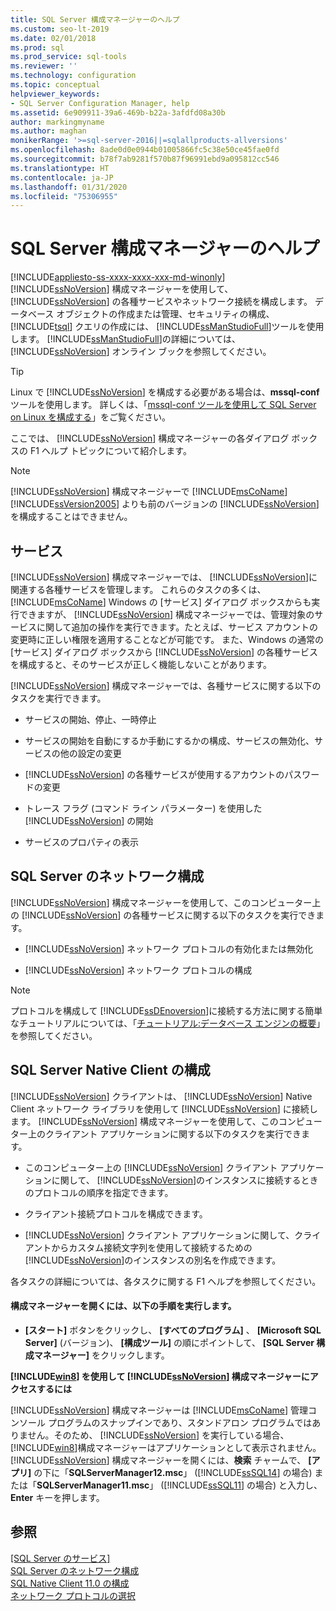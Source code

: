```yaml
---
title: SQL Server 構成マネージャーのヘルプ
ms.custom: seo-lt-2019
ms.date: 02/01/2018
ms.prod: sql
ms.prod_service: sql-tools
ms.reviewer: ''
ms.technology: configuration
ms.topic: conceptual
helpviewer_keywords:
- SQL Server Configuration Manager, help
ms.assetid: 6e909911-39a6-469b-b22a-3afdfd08a30b
author: markingmyname
ms.author: maghan
monikerRange: '>=sql-server-2016||=sqlallproducts-allversions'
ms.openlocfilehash: 8ade0d0e0944b01005866fc5c38e50ce45fae0fd
ms.sourcegitcommit: b78f7ab9281f570b87f96991ebd9a095812cc546
ms.translationtype: HT
ms.contentlocale: ja-JP
ms.lasthandoff: 01/31/2020
ms.locfileid: "75306955"
---
```

# <a name="sql-server-configuration-manager-help"></a>SQL Server 構成マネージャーのヘルプ
[!INCLUDE[appliesto-ss-xxxx-xxxx-xxx-md-winonly](../../includes/appliesto-ss-xxxx-xxxx-xxx-md-winonly.md)]
  [!INCLUDE[ssNoVersion](../../includes/ssnoversion-md.md)] 構成マネージャーを使用して、 [!INCLUDE[ssNoVersion](../../includes/ssnoversion-md.md)] の各種サービスやネットワーク接続を構成します。 データベース オブジェクトの作成または管理、セキュリティの構成、 [!INCLUDE[tsql](../../includes/tsql-md.md)] クエリの作成には、 [!INCLUDE[ssManStudioFull](../../includes/ssmanstudiofull-md.md)]ツールを使用します。 [!INCLUDE[ssManStudioFull](../../includes/ssmanstudiofull-md.md)]の詳細については、 [!INCLUDE[ssNoVersion](../../includes/ssnoversion-md.md)] オンライン ブックを参照してください。  

 > [!TIP]
 > Linux で [!INCLUDE[ssNoVersion](../../includes/ssnoversion-md.md)] を構成する必要がある場合は、**mssql-conf** ツールを使用します。 詳しくは、「[mssql-conf ツールを使用して SQL Server on Linux を構成する](../../linux/sql-server-linux-configure-mssql-conf.md)」をご覧ください。

 ここでは、 [!INCLUDE[ssNoVersion](../../includes/ssnoversion-md.md)] 構成マネージャーの各ダイアログ ボックスの F1 ヘルプ トピックについて紹介します。  
  
> [!NOTE]
>  [!INCLUDE[ssNoVersion](../../includes/ssnoversion-md.md)] 構成マネージャーで [!INCLUDE[msCoName](../../includes/msconame-md.md)][!INCLUDE[ssVersion2005](../../includes/ssversion2005-md.md)] よりも前のバージョンの [!INCLUDE[ssNoVersion](../../includes/ssnoversion-md.md)] を構成することはできません。  
  
## <a name="services"></a>サービス  
 [!INCLUDE[ssNoVersion](../../includes/ssnoversion-md.md)] 構成マネージャーでは、 [!INCLUDE[ssNoVersion](../../includes/ssnoversion-md.md)]に関連する各種サービスを管理します。 これらのタスクの多くは、 [!INCLUDE[msCoName](../../includes/msconame-md.md)] Windows の [サービス] ダイアログ ボックスからも実行できますが、 [!INCLUDE[ssNoVersion](../../includes/ssnoversion-md.md)] 構成マネージャーでは、管理対象のサービスに関して追加の操作を実行できます。たとえば、サービス アカウントの変更時に正しい権限を適用することなどが可能です。 また、Windows の通常の [サービス] ダイアログ ボックスから [!INCLUDE[ssNoVersion](../../includes/ssnoversion-md.md)] の各種サービスを構成すると、そのサービスが正しく機能しないことがあります。  
  
 [!INCLUDE[ssNoVersion](../../includes/ssnoversion-md.md)] 構成マネージャーでは、各種サービスに関する以下のタスクを実行できます。  
  
-   サービスの開始、停止、一時停止  
  
-   サービスの開始を自動にするか手動にするかの構成、サービスの無効化、サービスの他の設定の変更  
  
-   [!INCLUDE[ssNoVersion](../../includes/ssnoversion-md.md)] の各種サービスが使用するアカウントのパスワードの変更  
  
-   トレース フラグ (コマンド ライン パラメーター) を使用した [!INCLUDE[ssNoVersion](../../includes/ssnoversion-md.md)] の開始  
  
-   サービスのプロパティの表示  
  
## <a name="sql-server-network-configuration"></a>SQL Server のネットワーク構成  
 [!INCLUDE[ssNoVersion](../../includes/ssnoversion-md.md)] 構成マネージャーを使用して、このコンピューター上の [!INCLUDE[ssNoVersion](../../includes/ssnoversion-md.md)] の各種サービスに関する以下のタスクを実行できます。  
  
-   [!INCLUDE[ssNoVersion](../../includes/ssnoversion-md.md)] ネットワーク プロトコルの有効化または無効化  
  
-   [!INCLUDE[ssNoVersion](../../includes/ssnoversion-md.md)] ネットワーク プロトコルの構成  
  
> [!NOTE]  
>  プロトコルを構成して [!INCLUDE[ssDEnoversion](../../includes/ssdenoversion-md.md)]に接続する方法に関する簡単なチュートリアルについては、「[チュートリアル:データベース エンジンの概要](../../relational-databases/tutorial-getting-started-with-the-database-engine.md)」を参照してください。  
  
## <a name="sql-server-native-client-configuration"></a>SQL Server Native Client の構成  
 [!INCLUDE[ssNoVersion](../../includes/ssnoversion-md.md)] クライアントは、 [!INCLUDE[ssNoVersion](../../includes/ssnoversion-md.md)] Native Client ネットワーク ライブラリを使用して [!INCLUDE[ssNoVersion](../../includes/ssnoversion-md.md)] に接続します。 [!INCLUDE[ssNoVersion](../../includes/ssnoversion-md.md)] 構成マネージャーを使用して、このコンピューター上のクライアント アプリケーションに関する以下のタスクを実行できます。  
  
-   このコンピューター上の [!INCLUDE[ssNoVersion](../../includes/ssnoversion-md.md)] クライアント アプリケーションに関して、 [!INCLUDE[ssNoVersion](../../includes/ssnoversion-md.md)]のインスタンスに接続するときのプロトコルの順序を指定できます。  
  
-   クライアント接続プロトコルを構成できます。  
  
-   [!INCLUDE[ssNoVersion](../../includes/ssnoversion-md.md)] クライアント アプリケーションに関して、クライアントからカスタム接続文字列を使用して接続するための [!INCLUDE[ssNoVersion](../../includes/ssnoversion-md.md)]のインスタンスの別名を作成できます。  
  
 各タスクの詳細については、各タスクに関する F1 ヘルプを参照してください。  
  
#### <a name="to-open-sql-server-configuration-manager"></a>構成マネージャーを開くには、以下の手順を実行します。  
  
-   **[スタート]** ボタンをクリックし、 **[すべてのプログラム]** 、 **[Microsoft SQL Server]** (バージョン)、 **[構成ツール]** の順にポイントして、 **[SQL Server 構成マネージャー]** をクリックします。  
  
  
 **[!INCLUDE[win8](../../includes/win8-md.md)] を使用して [!INCLUDE[ssNoVersion](../../includes/ssnoversion-md.md)] 構成マネージャーにアクセスするには**  
  
 [!INCLUDE[ssNoVersion](../../includes/ssnoversion-md.md)] 構成マネージャーは [!INCLUDE[msCoName](../../includes/msconame-md.md)] 管理コンソール プログラムのスナップインであり、スタンドアロン プログラムではありません。そのため、 [!INCLUDE[ssNoVersion](../../includes/ssnoversion-md.md)] を実行している場合、 [!INCLUDE[win8](../../includes/win8-md.md)]構成マネージャーはアプリケーションとして表示されません。 [!INCLUDE[ssNoVersion](../../includes/ssnoversion-md.md)] 構成マネージャーを開くには、**検索** チャームで、 **[アプリ]** の下に「**SQLServerManager12.msc**」 ([!INCLUDE[ssSQL14](../../includes/sssql14-md.md)] の場合) または「**SQLServerManager11.msc**」 ([!INCLUDE[ssSQL11](../../includes/sssql11-md.md)] の場合) と入力し、**Enter** キーを押します。  
  

## <a name="see-also"></a>参照  
 [[SQL Server のサービス]](../../tools/configuration-manager/sql-server-services.md)   
 [SQL Server のネットワーク構成](../../tools/configuration-manager/sql-server-network-configuration.md)   
 [SQL Native Client 11.0 の構成](../../tools/configuration-manager/sql-native-client-11-0-configuration.md)   
 [ネットワーク プロトコルの選択](https://msdn.microsoft.com/library/6565fb7d-b076-4447-be90-e10d0dec359a)  
  
  
